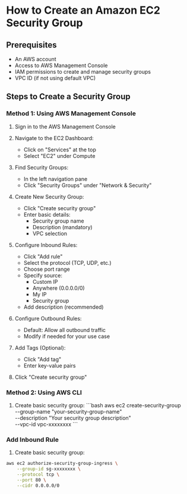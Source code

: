 # How to Create an Amazon EC2 Security Group

## Prerequisites
- An AWS account
- Access to AWS Management Console
- IAM permissions to create and manage security groups
- VPC ID (if not using default VPC)

## Steps to Create a Security Group

### Method 1: Using AWS Management Console

1. Sign in to the AWS Management Console
2. Navigate to the EC2 Dashboard:
   - Click on "Services" at the top
   - Select "EC2" under Compute

3. Find Security Groups:
   - In the left navigation pane
   - Click "Security Groups" under "Network & Security"

4. Create New Security Group:
   - Click "Create security group"
   - Enter basic details:
     - Security group name
     - Description (mandatory)
     - VPC selection

5. Configure Inbound Rules:
   - Click "Add rule"
   - Select the protocol (TCP, UDP, etc.)
   - Choose port range
   - Specify source:
     - Custom IP
     - Anywhere (0.0.0.0/0)
     - My IP
     - Security group
   - Add description (recommended)

6. Configure Outbound Rules:
   - Default: Allow all outbound traffic
   - Modify if needed for your use case

7. Add Tags (Optional):
   - Click "Add tag"
   - Enter key-value pairs

8. Click "Create security group"

### Method 2: Using AWS CLI

1. Create basic security group:
\```bash
aws ec2 create-security-group \
    --group-name "your-security-group-name" \
    --description "Your security group description" \
    --vpc-id vpc-xxxxxxxx
\```

### Add Inbound Rule

1. Create basic security group:
```bash
aws ec2 authorize-security-group-ingress \
    --group-id sg-xxxxxxxx \
    --protocol tcp \
    --port 80 \
    --cidr 0.0.0.0/0
